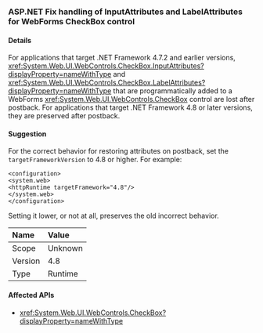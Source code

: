 ### ASP.NET Fix handling of InputAttributes and LabelAttributes for WebForms CheckBox control

#### Details

For applications that target .NET Framework 4.7.2 and earlier versions, <xref:System.Web.UI.WebControls.CheckBox.InputAttributes?displayProperty=nameWithType> and <xref:System.Web.UI.WebControls.CheckBox.LabelAttributes?displayProperty=nameWithType> that are programmatically added to a WebForms <xref:System.Web.UI.WebControls.CheckBox> control are lost after postback. For applications that target .NET Framework 4.8 or later versions, they are preserved after postback.

#### Suggestion

For the correct behavior for restoring attributes on postback, set the <code>targetFrameworkVersion</code> to 4.8 or higher. For example:<pre><code class="lang-xml">&lt;configuration&gt;&#13;&#10;&lt;system.web&gt;&#13;&#10;&lt;httpRuntime targetFramework=&quot;4.8&quot;/&gt;&#13;&#10;&lt;/system.web&gt;&#13;&#10;&lt;/configuration&gt;&#13;&#10;</code></pre>Setting it lower, or not at all, preserves the old incorrect behavior.

| Name    | Value       |
|:--------|:------------|
| Scope   |Unknown|
|Version|4.8|
|Type|Runtime|

#### Affected APIs

- <xref:System.Web.UI.WebControls.CheckBox?displayProperty=nameWithType>

<!--

#### Affected APIs

- `T:System.Web.UI.WebControls.CheckBox`

-->
